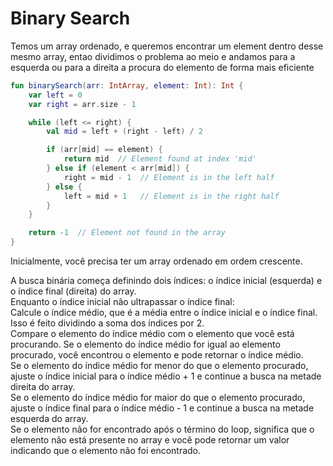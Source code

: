 # Binary Search
Temos um array ordenado, e queremos encontrar um element dentro desse mesmo array, entao dividimos o problema ao meio e andamos para a esquerda ou para a direita a procura do elemento de forma mais eficiente 


```kotlin
fun binarySearch(arr: IntArray, element: Int): Int {
    var left = 0
    var right = arr.size - 1

    while (left <= right) {
        val mid = left + (right - left) / 2

        if (arr[mid] == element) {
            return mid  // Element found at index 'mid'
        } else if (element < arr[mid]) {
            right = mid - 1  // Element is in the left half
        } else {
            left = mid + 1   // Element is in the right half
        }
    }

    return -1  // Element not found in the array
}
```

Inicialmente, você precisa ter um array ordenado em ordem crescente.<div>
A busca binária começa definindo dois índices: o índice inicial (esquerda) e o índice final (direita) do array.<div>
Enquanto o índice inicial não ultrapassar o índice final:<div>
Calcule o índice médio, que é a média entre o índice inicial e o índice final. Isso é feito dividindo a soma dos índices por 2.<div>
Compare o elemento do índice médio com o elemento que você está procurando.
Se o elemento do índice médio for igual ao elemento procurado, você encontrou o elemento e pode retornar o índice médio.<div>
Se o elemento do índice médio for menor do que o elemento procurado, ajuste o índice inicial para o índice médio + 1 e continue a busca na metade direita do array.<div>
Se o elemento do índice médio for maior do que o elemento procurado, ajuste o índice final para o índice médio - 1 e continue a busca na metade esquerda do array.<div>
Se o elemento não for encontrado após o término do loop, significa que o elemento não está presente no array e você pode retornar um valor indicando que o elemento não foi encontrado.
